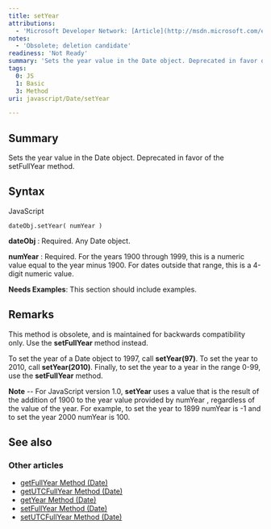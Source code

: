 ```yaml
---
title: setYear
attributions:
  - 'Microsoft Developer Network: [Article](http://msdn.microsoft.com/en-us/library/ie/0f0shhbs(v=vs.94).aspx)'
notes:
  - 'Obsolete; deletion candidate'
readiness: 'Not Ready'
summary: 'Sets the year value in the Date object. Deprecated in favor of the setFullYear method.'
tags:
  0: JS
  1: Basic
  3: Method
uri: javascript/Date/setYear

---
```

## <span>Summary</span>

Sets the year value in the Date object. Deprecated in favor of the setFullYear method.

## <span>Syntax</span>

<span class="language">JavaScript</span>

    dateObj.setYear( numYear )

**dateObj**
:   Required. Any Date object.

**numYear**
:   Required. For the years 1900 through 1999, this is a numeric value equal to the year minus 1900. For dates outside that range, this is a 4-digit numeric value.

**Needs Examples**: This section should include examples.

## <span>Remarks</span>

This method is obsolete, and is maintained for backwards compatibility only. Use the **setFullYear** method instead.

To set the year of a Date object to 1997, call **setYear(97)**. To set the year to 2010, call **setYear(2010)**. Finally, to set the year to a year in the range 0-99, use the **setFullYear** method.

**Note** -- For JavaScript version 1.0, **setYear** uses a value that is the result of the addition of 1900 to the year value provided by numYear , regardless of the value of the year. For example, to set the year to 1899 numYear is -1 and to set the year 2000 numYear is 100.

## <span>See also</span>

### <span>Other articles</span>

-   [getFullYear Method (Date)](/javascript/Date/getFullYear)
-   [getUTCFullYear Method (Date)](/javascript/Date/getUTCFullYear)
-   [getYear Method (Date)](/javascript/Date/getYear)
-   [setFullYear Method (Date)](/javascript/Date/setFullYear)
-   [setUTCFullYear Method (Date)](/javascript/Date/setUTCFullYear)


